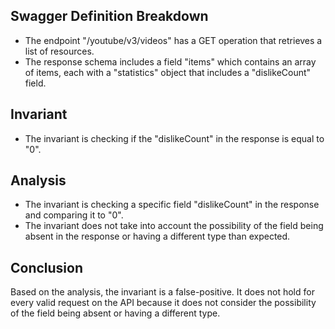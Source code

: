 ## Swagger Definition Breakdown
- The endpoint "/youtube/v3/videos" has a GET operation that retrieves a list of resources.
- The response schema includes a field "items" which contains an array of items, each with a "statistics" object that includes a "dislikeCount" field.

## Invariant
- The invariant is checking if the "dislikeCount" in the response is equal to "0".

## Analysis
- The invariant is checking a specific field "dislikeCount" in the response and comparing it to "0".
- The invariant does not take into account the possibility of the field being absent in the response or having a different type than expected.

## Conclusion
Based on the analysis, the invariant is a false-positive. It does not hold for every valid request on the API because it does not consider the possibility of the field being absent or having a different type.
